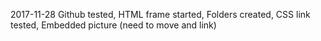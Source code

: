 2017-11-28 Github tested, HTML frame started,  Folders created, CSS link tested,  Embedded picture (need to move and link) 

